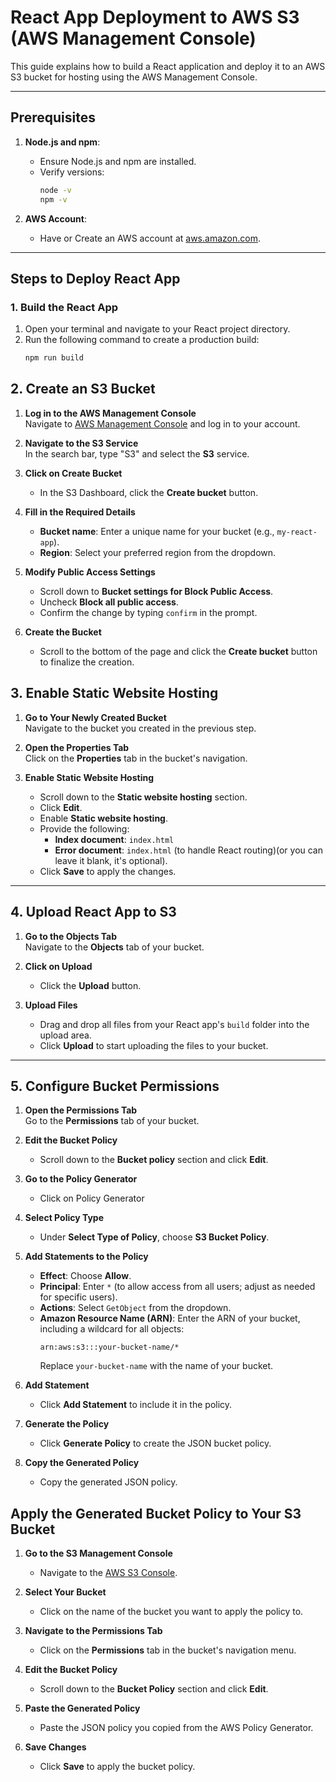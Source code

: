 # React App Deployment to AWS S3 (AWS Management Console)

This guide explains how to build a React application and deploy it to an AWS S3 bucket for hosting using the AWS Management Console.

---

## Prerequisites

1. **Node.js and npm**:
   - Ensure Node.js and npm are installed.
   - Verify versions:
     ```bash
     node -v
     npm -v
     ```

2. **AWS Account**:
   - Have or Create an AWS account at [aws.amazon.com](https://aws.amazon.com).

---

## Steps to Deploy React App

### 1. Build the React App
1. Open your terminal and navigate to your React project directory.
2. Run the following command to create a production build:
   ```bash
   npm run build


## 2. Create an S3 Bucket

1. **Log in to the AWS Management Console**  
   Navigate to [AWS Management Console](https://aws.amazon.com/console/) and log in to your account.

2. **Navigate to the S3 Service**  
   In the search bar, type "S3" and select the **S3** service.

3. **Click on Create Bucket**  
   - In the S3 Dashboard, click the **Create bucket** button.

4. **Fill in the Required Details**  
   - **Bucket name**: Enter a unique name for your bucket (e.g., `my-react-app`).
   - **Region**: Select your preferred region from the dropdown.

5. **Modify Public Access Settings**  
   - Scroll down to **Bucket settings for Block Public Access**.
   - Uncheck **Block all public access**.
   - Confirm the change by typing `confirm` in the prompt.

6. **Create the Bucket**  
   - Scroll to the bottom of the page and click the **Create bucket** button to finalize the creation.
  

## 3. Enable Static Website Hosting

1. **Go to Your Newly Created Bucket**  
   Navigate to the bucket you created in the previous step.

2. **Open the Properties Tab**  
   Click on the **Properties** tab in the bucket's navigation.

3. **Enable Static Website Hosting**  
   - Scroll down to the **Static website hosting** section.
   - Click **Edit**.
   - Enable **Static website hosting**.
   - Provide the following:
     - **Index document**: `index.html`
     - **Error document**: `index.html` (to handle React routing)(or you can leave it blank, it's optional).
   - Click **Save** to apply the changes.

---

## 4. Upload React App to S3

1. **Go to the Objects Tab**  
   Navigate to the **Objects** tab of your bucket.

2. **Click on Upload**  
   - Click the **Upload** button.

3. **Upload Files**  
   - Drag and drop all files from your React app's `build` folder into the upload area.
   - Click **Upload** to start uploading the files to your bucket.

---

## 5. Configure Bucket Permissions

1. **Open the Permissions Tab**  
   Go to the **Permissions** tab of your bucket.

2. **Edit the Bucket Policy**  
   - Scroll down to the **Bucket policy** section and click **Edit**.

3. **Go to the Policy Generator**  
   - Click on Policy Generator

4. **Select Policy Type**  
   - Under **Select Type of Policy**, choose **S3 Bucket Policy**.

5. **Add Statements to the Policy**  
   - **Effect**: Choose **Allow**.
   - **Principal**: Enter `*` (to allow access from all users; adjust as needed for specific users).
   - **Actions**: Select `GetObject` from the dropdown.
   - **Amazon Resource Name (ARN)**: Enter the ARN of your bucket, including a wildcard for all objects:
     ```
     arn:aws:s3:::your-bucket-name/*
     ```
     Replace `your-bucket-name` with the name of your bucket.

6. **Add Statement**  
   - Click **Add Statement** to include it in the policy.

7. **Generate the Policy**  
   - Click **Generate Policy** to create the JSON bucket policy.

8. **Copy the Generated Policy**  
   - Copy the generated JSON policy.

## Apply the Generated Bucket Policy to Your S3 Bucket

1. **Go to the S3 Management Console**  
   - Navigate to the [AWS S3 Console](https://s3.console.aws.amazon.com/s3/).

2. **Select Your Bucket**  
   - Click on the name of the bucket you want to apply the policy to.

3. **Navigate to the Permissions Tab**  
   - Click on the **Permissions** tab in the bucket's navigation menu.

4. **Edit the Bucket Policy**  
   - Scroll down to the **Bucket Policy** section and click **Edit**.

5. **Paste the Generated Policy**  
   - Paste the JSON policy you copied from the AWS Policy Generator.

6. **Save Changes**  
   - Click **Save** to apply the bucket policy.






